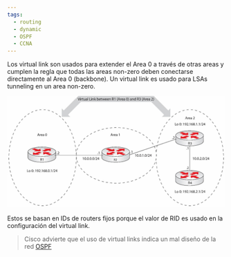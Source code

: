 ```yaml
---
tags:
  - routing
  - dynamic
  - OSPF
  - CCNA
---
```


Los virtual link son usados para extender el Area 0 a través de otras areas y cumplen la regla que todas las areas non-zero deben conectarse directamente al Area 0 (backbone). Un virtual link es usado para LSAs tunneling en un area non-zero. 

![](_anexos_/15-3.jpg)

Estos se basan en IDs de routers fijos porque el valor de RID es usado en la configuración del virtual link.

> Cisco advierte que el uso de virtual links indica un mal diseño de la red [OSPF](OSPF.md) 